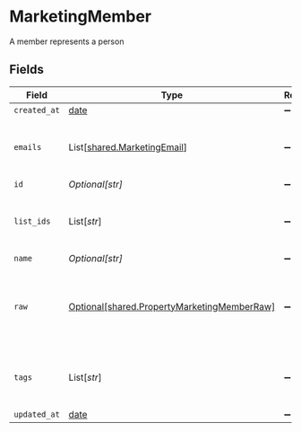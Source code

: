 # MarketingMember

A member represents a person


## Fields

| Field                                                                                            | Type                                                                                             | Required                                                                                         | Description                                                                                      |
| ------------------------------------------------------------------------------------------------ | ------------------------------------------------------------------------------------------------ | ------------------------------------------------------------------------------------------------ | ------------------------------------------------------------------------------------------------ |
| `created_at`                                                                                     | [date](https://docs.python.org/3/library/datetime.html#date-objects)                             | :heavy_minus_sign:                                                                               | N/A                                                                                              |
| `emails`                                                                                         | List[[shared.MarketingEmail](../../models/shared/marketingemail.md)]                             | :heavy_minus_sign:                                                                               | An array of email addresses for this member                                                      |
| `id`                                                                                             | *Optional[str]*                                                                                  | :heavy_minus_sign:                                                                               | N/A                                                                                              |
| `list_ids`                                                                                       | List[*str*]                                                                                      | :heavy_minus_sign:                                                                               | An array of list IDs associated with this member                                                 |
| `name`                                                                                           | *Optional[str]*                                                                                  | :heavy_minus_sign:                                                                               | N/A                                                                                              |
| `raw`                                                                                            | [Optional[shared.PropertyMarketingMemberRaw]](../../models/shared/propertymarketingmemberraw.md) | :heavy_minus_sign:                                                                               | The raw data returned by the integration for this member                                         |
| `tags`                                                                                           | List[*str*]                                                                                      | :heavy_minus_sign:                                                                               | An array of tags associated with this member                                                     |
| `updated_at`                                                                                     | [date](https://docs.python.org/3/library/datetime.html#date-objects)                             | :heavy_minus_sign:                                                                               | N/A                                                                                              |